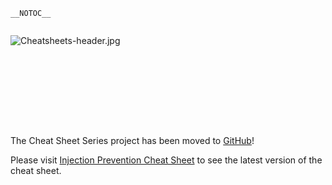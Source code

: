 `__NOTOC__`

<div style="width:100%;height:160px;border:0,margin:0;overflow: hidden;">

![Cheatsheets-header.jpg](Cheatsheets-header.jpg
"Cheatsheets-header.jpg")

</div>

The Cheat Sheet Series project has been moved to
[GitHub](https://github.com/OWASP/CheatSheetSeries)\!

Please visit [Injection Prevention Cheat
Sheet](https://github.com/OWASP/CheatSheetSeries/blob/master/cheatsheets/Injection_Prevention_Cheat_Sheet.md)
to see the latest version of the cheat sheet.
